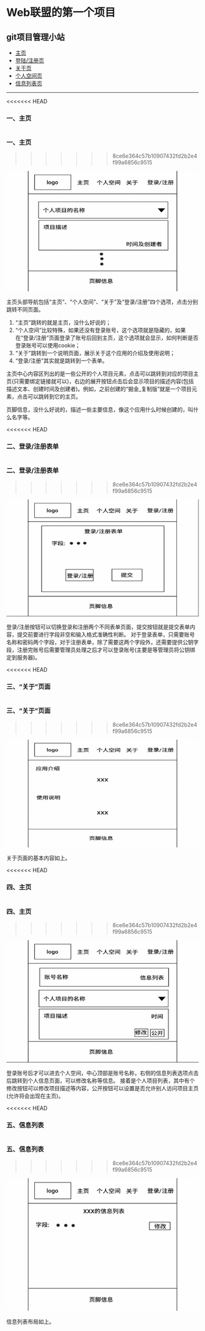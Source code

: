 # Web联盟的第一个项目
## git项目管理小站
* [主页](#1)
* [登陆/注册页](#2)
* [关于页](#3)
* [个人空间页](#4)
* [信息列表页](#5)

***
<<<<<<< HEAD

### 一、主页
<a id="1"></a>
=======
<a id="1"></a>
### 一、主页
>>>>>>> 8ce6e364c57b10907432fd2b2e4f99a6856c9515

![主页](/resources/images/1.jpg)

主页头部导航包括“主页”、“个人空间”、“关于”及“登录/注册”四个选项，点击分别跳转不同页面。

1. “主页”跳转的就是主页，没什么好说的；
2.  “个人空间”比较特殊，如果还没有登录账号，这个选项就是隐藏的，如果在“登录/注册”页面登录了账号后回到主页，这个选项就会显示，如何判断是否登录账号可以使用cookie；
3.  “关于”跳转到一个说明页面，展示关于这个应用的介绍及使用说明；
4. “登录/注册”其实就是跳转到一个表单。

主页中心内容区列出的是一些公开的个人项目元素，点击可以跳转到对应的项目主页(只需要绑定链接就可以)，右边的展开按钮点击后会显示项目的描述内容(包括描述文本、创建时间及创建者)。例如，之前创建的“掘金_复制版”就是一个项目元素，点击可以跳转到它的主页。

页脚信息，没什么好说的，描述一些主要信息，像这个应用什么时候创建的，叫什么名字等。

<<<<<<< HEAD
### 二、登录/注册表单
<a id="2"></a>
=======
<a id="2"></a>
### 二、登录/注册表单
>>>>>>> 8ce6e364c57b10907432fd2b2e4f99a6856c9515

![主页](/resources/images/2.jpg)

登录/注册按钮可以切换登录和注册两个不同表单页面，提交按钮就是提交表单内容，提交前要进行字段非空和输入格式准确性判断。
对于登录表单，只需要账号名称和密码两个字段，对于注册表单，除了需要这两个字段外，还需要提供公钥字段，注册完账号后需要管理员处理之后才可以登录账号(主要是等管理员将公钥绑定到服务器)。

<<<<<<< HEAD
### 三、“关于”页面
<a id="3"></a>
=======
<a id="3"></a>
### 三、“关于”页面
>>>>>>> 8ce6e364c57b10907432fd2b2e4f99a6856c9515

![主页](/resources/images/3.jpg)

关于页面的基本内容如上。

<<<<<<< HEAD
### 四、主页
<a id="4"></a>
=======
<a id="4"></a>
### 四、主页
>>>>>>> 8ce6e364c57b10907432fd2b2e4f99a6856c9515

![主页](/resources/images/4.jpg)

登录账号后才可以进去个人空间，中心顶部是账号名称，右侧的信息列表选项点击后跳转到个人信息页面，可以修改名称等信息。
接着是个人项目列表，其中有个修改按钮可以修改项目描述等内容，公开按钮可以设置是否允许别人访问项目主页(允许将会出现在主页)。

<<<<<<< HEAD
### 五、信息列表
<a id="5"></a>
=======
<a id="5"></a>
### 五、信息列表
>>>>>>> 8ce6e364c57b10907432fd2b2e4f99a6856c9515

![主页](/resources/images/5.jpg)

信息列表布局如上。

